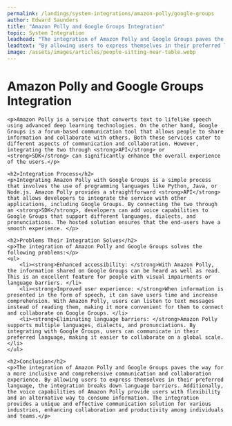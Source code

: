 ```yaml
---
permalink: /landings/system-integrations/amazon-polly/google-groups
author: Edward Saunders
title: "Amazon Polly and Google Groups Integration"
topic: System Integration
leadhead: "The integration of Amazon Polly and Google Groups paves the way for a more inclusive and comprehensive communication and collaboration experience"
leadtext: "By allowing users to express themselves in their preferred language, the integration breaks down language barriers. Additionally, the voice capabilities of Amazon Polly provide users with flexibility and an alternative way to consume information. The integration provides a unique and effective communication solution for various industries, enhancing collaboration and productivity among individuals and teams."
image: /assets/images/articles/people-sitting-near-table.webp
---
```

<div class="arttext">	<h1>Amazon Polly and Google Groups Integration</h1>

	<p>Amazon Polly is a service that converts text to lifelike speech using advanced deep learning technologies. On the other hand, Google Groups is a forum-based communication tool that allows people to share information and collaborate with others. Both these services cater to different aspects of communication and collaboration. However, integrating the two through <strong>API</strong> or <strong>SDK</strong> can significantly enhance the overall experience of the users.</p>

	<h2>Integration Process</h2>
	<p>Integrating Amazon Polly with Google Groups is a simple process that involves the use of programming languages like Python, Java, or Node.js. Amazon Polly provides a straightforward <strong>API</strong> that allows developers to integrate the service with other applications, including Google Groups. By connecting the two through an <strong>SDK</strong>, developers can add voice capabilities to Google Groups that support different languages, dialects, and pronunciations. The hosted solution ensures that the end-users have a smooth experience. </p>

	<h2>Problems Their Integration Solves</h2>
	<p>The integration of Amazon Polly and Google Groups solves the following problems:</p>
	<ul>
		<li><strong>Enhanced accessibility: </strong>With Amazon Polly, the information shared on Google Groups can be heard as well as read. This is an excellent feature for people with visual impairments or language barriers. </li>
		<li><strong>Improved user experience: </strong>When information is presented in the form of speech, it can save users time and increase comprehension. With Amazon Polly, users can listen to text messages instead of reading them, making it more convenient for them to connect and collaborate on Google Groups. </li>
		<li><strong>Eliminating language barriers: </strong>Amazon Polly supports multiple languages, dialects, and pronunciations. By integrating with Google Groups, users can communicate in their preferred language, making it easier to collaborate on a global scale.</li>
	</ul>

	<h2>Conclusion</h2>
	<p>The integration of Amazon Polly and Google Groups paves the way for a more inclusive and comprehensive communication and collaboration experience. By allowing users to express themselves in their preferred language, the integration breaks down language barriers. Additionally, the voice capabilities of Amazon Polly provide users with flexibility and an alternative way to consume information. The integration provides a unique and effective communication solution for various industries, enhancing collaboration and productivity among individuals and teams.</p>

</div>